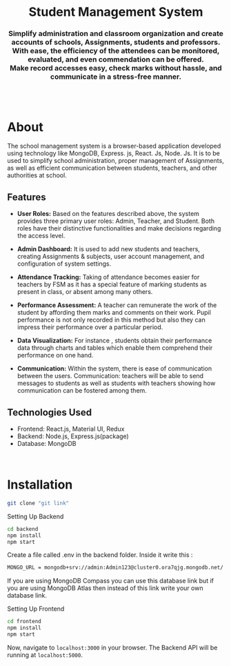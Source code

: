 <h1 align="center">
    Student Management System
</h1>

<h3 align="center">
Simplify administration and classroom organization and create accounts of schools, Assignments, students and professors. <br>
With ease, the efficiency of the attendees can be monitored, evaluated, and even commendation can be offered. <br>
Make record accesses easy, check marks without hassle, and communicate in a stress-free manner.
</h3>
<br><br>

# About

The school management system is a browser-based application developed using technology like MongoDB, Express.
js, React. Js, Node. Js. It is to be used to simplify school administration, proper management of Assignments, as well as efficient communication between students, teachers, and other authorities at school.

## Features

- **User Roles:** Based on the features described above, the system provides three primary user roles: Admin, Teacher, and Student. Both roles have their distinctive functionalities and make decisions regarding the access level.

- **Admin Dashboard:** It is used to add new students and teachers, creating Assignments & subjects, user account management, and configuration of system settings.

- **Attendance Tracking:** Taking of attendance becomes easier for teachers by FSM as it has a special feature of marking students as present in class, or absent among many others.

- **Performance Assessment:** A teacher can remunerate the work of the student by affording them marks and comments on their work. Pupil performance is not only recorded in this method but also they can impress their performance over a particular period.

- **Data Visualization:** For instance , students obtain their performance data through charts and tables which enable them comprehend their performance on one hand.

- **Communication:** Within the system, there is ease of communication between the users. Communication: teachers will be able to send messages to students as well as students with teachers showing how communication can be fostered among them.

## Technologies Used

- Frontend: React.js, Material UI, Redux
- Backend: Node.js, Express.js(package)
- Database: MongoDB

<br>

# Installation

```sh
git clone "git link"
```
Setting Up Backend 
```sh
cd backend
npm install
npm start
```

Create a file called .env in the backend folder.
Inside it write this :

```sh
MONGO_URL = mongodb+srv://admin:Admin123@cluster0.ora7qjg.mongodb.net/
```
If you are using MongoDB Compass you can use this database link but if you are using MongoDB Atlas then instead of this link write your own database link.

Setting Up Frontend
```sh
cd frontend
npm install
npm start
```
Now, navigate to `localhost:3000` in your browser. 
The Backend API will be running at `localhost:5000`.
<br>




